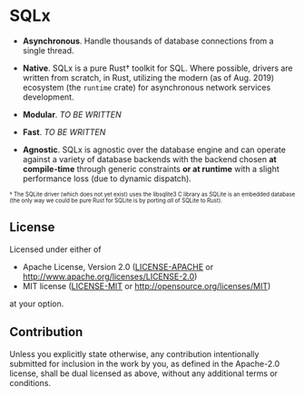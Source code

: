 # SQLx
 
 * **Asynchronous**. Handle thousands of database connections from a single thread.
 
 * **Native**. SQLx is a pure Rust† toolkit for SQL. Where possible, drivers are written from scratch, in Rust, utilizing the modern (as of Aug. 2019) ecosystem (the `runtime` crate) for asynchronous network services development.
 
 * **Modular**. _TO BE WRITTEN_
 
 * **Fast**. _TO BE WRITTEN_
 
 * **Agnostic**. SQLx is agnostic over the database engine and can operate against a variety of database backends with the backend chosen **at compile-time** through generic constraints **or at runtime** with a slight performance loss (due to dynamic dispatch).

<sub><sup>† The SQLite driver (which does not yet exist) uses the libsqlite3 C library as SQLite is an embedded database (the only way we could be pure Rust for SQLite is by porting _all_ of SQLite to Rust).</sup></sub>

## License

Licensed under either of

 * Apache License, Version 2.0
   ([LICENSE-APACHE](LICENSE-APACHE) or http://www.apache.org/licenses/LICENSE-2.0)
 * MIT license
   ([LICENSE-MIT](LICENSE-MIT) or http://opensource.org/licenses/MIT)

at your option.

## Contribution

Unless you explicitly state otherwise, any contribution intentionally submitted
for inclusion in the work by you, as defined in the Apache-2.0 license, shall be
dual licensed as above, without any additional terms or conditions.
